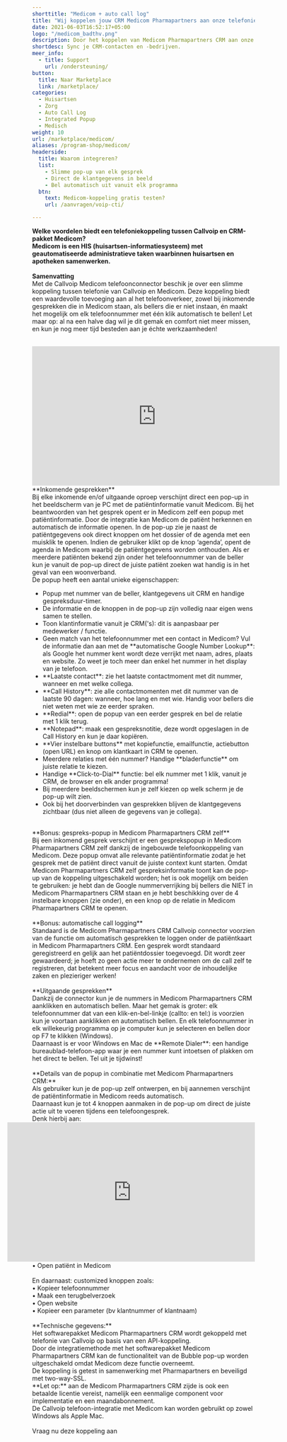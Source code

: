 ```yaml
---
shorttitle: "Medicom + auto call log"
title: "Wij koppelen jouw CRM Medicom Pharmapartners aan onze telefonie"
date: 2021-06-03T16:52:17+05:00
logo: "/medicom_badthv.png"
description: Door het koppelen van Medicom Pharmapartners CRM aan onze slimme telefonie werk je een stuk efficienter.
shortdesc: Sync je CRM-contacten en -bedrijven.
meer_info:
  - title: Support
    url: /ondersteuning/
button:
  title: Naar Marketplace
  link: /marketplace/
categories:
  - Huisartsen
  - Zorg
  - Auto Call Log
  - Integrated Popup
  - Medisch
weight: 10
url: /marketplace/medicom/
aliases: /program-shop/medicom/
headerside:
  title: Waarom integreren?
  list:
    - Slimme pop-up van elk gesprek
    - Direct de klantgegevens in beeld
    - Bel automatisch uit vanuit elk programma
  btn:
    text: Medicom-koppeling gratis testen?
    url: /aanvragen/voip-cti/

---
```


**Welke voordelen biedt een telefoniekoppeling tussen Callvoip en CRM-pakket Medicom?<br>
Medicom is een HIS (huisartsen-informatiesysteem) met geautomatiseerde administratieve taken waarbinnen huisartsen en apotheken samenwerken.**<br>
<br>
**Samenvatting**<br>
Met de Callvoip Medicom telefoonconnector beschik je over een slimme koppeling tussen telefonie van Callvoip en Medicom. Deze koppeling biedt een waardevolle toevoeging aan al het telefoonverkeer, zowel bij inkomende gesprekken die in Medicom staan, als bellers die er niet instaan, én maakt het mogelijk om elk telefoonnummer met één klik automatisch te bellen! Let maar op: al na een halve dag wil je dit gemak en comfort niet meer missen, en kun je nog meer tijd besteden aan je échte werkzaamheden!<br>
<br>
<iframe width="560" height="315" src="https://www.youtube.com/embed/2xl1lTv5L9A" title="YouTube video player" frameborder="0" allow="accelerometer; autoplay; clipboard-write; encrypted-media; gyroscope; picture-in-picture" allowfullscreen></iframe>
<br>
**Inkomende gesprekken**<br>
Bij elke inkomende en/of uitgaande oproep verschijnt direct een pop-up in het beeldscherm van je PC met de patiëntinformatie vanuit Medicom. Bij het beantwoorden van het gesprek opent er in Medicom zelf een popup met patiëntinformatie. Door de integratie kan Medicom de patiënt herkennen en automatisch de informatie openen. In de pop-up zie je naast de patiëntgegevens ook direct knoppen om het dossier of de agenda met een muisklik te openen. Indien de gebruiker klikt op de knop ‘agenda’, opent de agenda in Medicom waarbij de patiëntgegevens worden onthouden. Als er meerdere patiënten bekend zijn onder het telefoonnummer van de beller kun je vanuit de pop-up direct de juiste patiënt zoeken wat handig is in het geval van een woonverband. <br>
De popup heeft een aantal unieke eigenschappen: <br>
<div class="usp-list">
<ul>
<li>Popup met nummer van de beller, klantgegevens uit CRM en handige gespreksduur-timer.</li>
<li>De informatie en de knoppen in de pop-up zijn volledig naar eigen wens samen te stellen.</li>
<li>Toon klantinformatie vanuit je CRM('s): dit is aanpasbaar per medewerker / functie. </li>
<li>Geen match van het telefoonnummer met een contact in Medicom? Vul de informatie dan aan met de **automatische Google Number Lookup**: als Google het nummer kent wordt deze verrijkt met naam, adres, plaats en website. Zo weet je toch meer dan enkel het nummer in het display van je telefoon.</li>
<li>**Laatste contact**: zie het laatste contactmoment met dit nummer, wanneer en met welke collega.</li>
<li>**Call History**: zie alle contactmomenten met dit nummer van de laatste 90 dagen: wanneer, hoe lang en met wie. Handig voor bellers die niet weten met wie ze eerder spraken.</li>
<li>**Redial**: open de popup van een eerder gesprek en bel de relatie met 1 klik terug.</li>
<li>**Notepad**: maak een gespreksnotitie, deze wordt opgeslagen in de Call History en kun je daar kopiëren.</li>
<li>**Vier instelbare buttons** met kopiefunctie, emailfunctie, actiebutton (open URL) en knop om klantkaart in CRM te openen.</li>
<li>Meerdere relaties met één nummer? Handige **bladerfunctie** om juiste relatie te kiezen. </li>
<li>Handige **Click-to-Dial** functie: bel elk nummer met 1 klik, vanuit je CRM, de browser en elk ander programma!</li>
<li>Bij meerdere beeldschermen kun je zelf kiezen op welk scherm je de pop-up wilt zien.</li>
<li>Ook bij het doorverbinden van gesprekken blijven de klantgegevens zichtbaar (dus niet alleen de gegevens van je collega).</li>
</ul>
</div>
<br>
**Bonus: gespreks-popup in Medicom Pharmapartners CRM zelf**<br>
Bij een inkomend gesprek verschijnt er een gesprekspopup in Medicom Pharmapartners CRM zelf dankzij de ingebouwde telefoonkoppeling van Medicom. Deze popup omvat alle relevante patiëntinformatie zodat je het gesprek met de patiënt direct vanuit de juiste context kunt starten. Omdat Medicom Pharmapartners CRM zelf gespreksinformatie toont kan de pop-up van de koppeling uitgeschakeld worden; het is ook mogelijk om beiden te gebruiken: je hebt dan de Google nummerverrijking bij bellers die NIET in Medicom Pharmapartners CRM staan en je hebt beschikking over de 4 instelbare knoppen (zie onder), en een knop op de relatie in Medicom Pharmapartners CRM te openen. <br>
<br>
**Bonus: automatische call logging**<br>
Standaard is de Medicom Pharmapartners CRM Callvoip connector voorzien van de functie om automatisch gesprekken te loggen onder de patiëntkaart in Medicom Pharmapartners CRM. Een gesprek wordt standaard geregistreerd en gelijk aan het patiëntdossier toegevoegd. Dit wordt zeer gewaardeerd; je hoeft zo geen actie meer te ondernemen om de call zelf te registreren, dat betekent meer focus en aandacht voor de inhoudelijke zaken en plezieriger werken!<br>
<br>
**Uitgaande gesprekken**<br>
Dankzij de connector kun je de nummers in Medicom Pharmapartners CRM aanklikken en automatisch bellen. Maar het gemak is groter: elk telefoonnummer dat van een klik-en-bel-linkje (callto: en tel:) is voorzien kun je voortaan aanklikken en automatisch bellen. En elk telefoonnummer in elk willekeurig programma op je computer kun je selecteren en bellen door op F7 te klikken (Windows). <br>
Daarnaast is er voor Windows en Mac de **Remote Dialer**: een handige bureaublad-telefoon-app waar je een nummer kunt intoetsen of plakken om het direct te bellen. Tel uit je tijdwinst! <br>
<br>
**Details van de popup in combinatie met Medicom Pharmapartners CRM:**<br>
Als gebruiker kun je de pop-up zelf ontwerpen, en bij aannemen verschijnt de patiëntinformatie in Medicom reeds automatisch. <br>
Daarnaast kun je tot 4 knoppen aanmaken in de pop-up om direct de juiste actie uit te voeren tijdens een telefoongesprek. <br>
Denk hierbij aan:<br><iframe style="float:right;" width="560" height="315" src="https://www.youtube.com/embed/FnfKlULG3SA?si=JafrxumUWbQZJ4gb&rel=0" title="YouTube video player" frameborder="0" allow="accelerometer; autoplay; clipboard-write; encrypted-media; gyroscope; picture-in-picture; web-share" referrerpolicy="strict-origin-when-cross-origin" allowfullscreen></iframe>
• Open patiënt in Medicom<br>
<br>
En daarnaast: customized knoppen zoals: <br>
• Kopieer telefoonnummer<br>
• Maak een terugbelverzoek<br>
• Open website <br>
• Kopieer een parameter (bv klantnummer of klantnaam) <br>
<br>
**Technische gegevens:**<br>
Het softwarepakket Medicom Pharmapartners CRM wordt gekoppeld met telefonie van Callvoip op basis van een API-koppeling.<br>
Door de integratiemethode met het softwarepakket Medicom Pharmapartners CRM kan de functionaliteit van de Bubble pop-up worden uitgeschakeld omdat Medicom deze functie overneemt. <br>
De koppeling is getest in samenwerking met Pharmapartners en beveiligd met two-way-SSL.<br>
**Let op:** aan de Medicom Pharmapartners CRM zijde is ook een betaalde licentie vereist, namelijk een eenmalige component voor implementatie en een maandabonnement. <br>
De Callvoip telefoon-integratie met Medicom kan worden gebruikt op zowel Windows als Apple Mac.<br> 
<br><a onclick="dialog.show();" class="button">Vraag nu deze koppeling aan</a>
<br>

